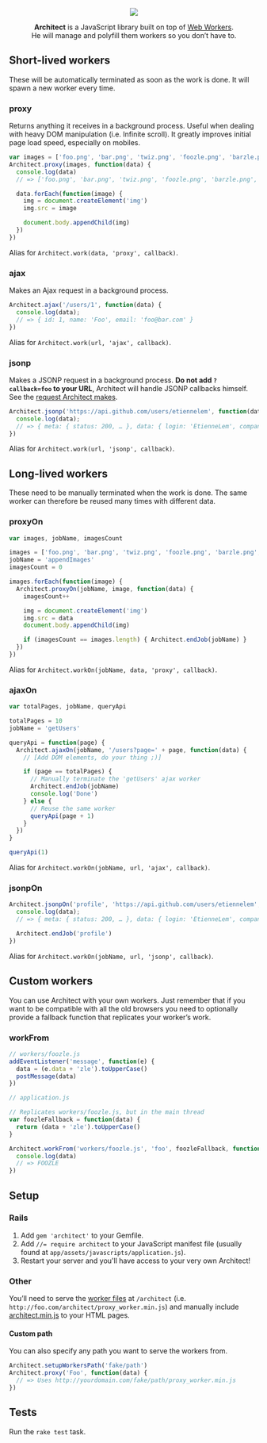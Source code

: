 <p align="center">
  <a href="https://github.com/EtienneLem/architect">
    <img src="https://f.cloud.github.com/assets/436043/856991/59ff07ce-f547-11e2-9a89-74501d0878c3.png">
  </a>
</p>

<p align="center">
  <strong>Architect</strong> is a JavaScript library built on top of <a href="http://www.whatwg.org/specs/web-apps/current-work/multipage/workers.html">Web Workers</a>.<br>
  He will manage and polyfill them workers so you don’t have to.
</p>

## Short-lived workers
These will be automatically terminated as soon as the work is done. It will spawn a new worker every time.

### proxy
Returns anything it receives in a background process. Useful when dealing with heavy DOM manipulation (i.e. Infinite scroll). It greatly improves initial page load speed, especially on mobiles.

```js
var images = ['foo.png', 'bar.png', 'twiz.png', 'foozle.png', 'barzle.png', 'twizle.png']
Architect.proxy(images, function(data) {
  console.log(data)
  // => ['foo.png', 'bar.png', 'twiz.png', 'foozle.png', 'barzle.png', 'twizle.png']

  data.forEach(function(image) {
    img = document.createElement('img')
    img.src = image

    document.body.appendChild(img)
  })
})
```

Alias for `Architect.work(data, 'proxy', callback)`.

### ajax
Makes an Ajax request in a background process.

```js
Architect.ajax('/users/1', function(data) {
  console.log(data);
  // => { id: 1, name: 'Foo', email: 'foo@bar.com' }
})
```

Alias for `Architect.work(url, 'ajax', callback)`.

### jsonp
Makes a JSONP request in a background process. **Do not add `?callback=foo` to your URL**, Architect will handle JSONP callbacks himself. See the [request Architect makes](https://api.github.com/users/etiennelem?callback=architect_jsonp).

```js
Architect.jsonp('https://api.github.com/users/etiennelem', function(data) {
  console.log(data);
  // => { meta: { status: 200, … }, data: { login: 'EtienneLem', company: 'Heliom', … } }
})
```

Alias for `Architect.work(url, 'jsonp', callback)`.

## Long-lived workers
These need to be manually terminated when the work is done. The same worker can therefore be reused many times with different data.

### proxyOn
```js
var images, jobName, imagesCount

images = ['foo.png', 'bar.png', 'twiz.png', 'foozle.png', 'barzle.png', 'twizle.png']
jobName = 'appendImages'
imagesCount = 0

images.forEach(function(image) {
  Architect.proxyOn(jobName, image, function(data) {
    imagesCount++

    img = document.createElement('img')
    img.src = data
    document.body.appendChild(img)

    if (imagesCount == images.length) { Architect.endJob(jobName) }
  })
})
```

Alias for `Architect.workOn(jobName, data, 'proxy', callback)`.

### ajaxOn
```js
var totalPages, jobName, queryApi

totalPages = 10
jobName = 'getUsers'

queryApi = function(page) {
  Architect.ajaxOn(jobName, '/users?page=' + page, function(data) {
    // [Add DOM elements, do your thing ;)]

    if (page == totalPages) {
      // Manually terminate the 'getUsers' ajax worker
      Architect.endJob(jobName)
      console.log('Done')
    } else {
      // Reuse the same worker
      queryApi(page + 1)
    }
  })
}

queryApi(1)
```

Alias for `Architect.workOn(jobName, url, 'ajax', callback)`.

### jsonpOn
```js
Architect.jsonpOn('profile', 'https://api.github.com/users/etiennelem', function(data) {
  console.log(data);
  // => { meta: { status: 200, … }, data: { login: 'EtienneLem', company: 'Heliom', … } }

  Architect.endJob('profile')
})
```

Alias for `Architect.workOn(jobName, url, 'jsonp', callback)`.

## Custom workers
You can use Architect with your own workers. Just remember that if you want to be compatible with all the old browsers you need to optionally provide a fallback function that replicates your worker’s work.

### workFrom
```js
// workers/foozle.js
addEventListener('message', function(e) {
  data = (e.data + 'zle').toUpperCase()
  postMessage(data)
})
```

```js
// application.js

// Replicates workers/foozle.js, but in the main thread
var foozleFallback = function(data) {
  return (data + 'zle').toUpperCase()
}

Architect.workFrom('workers/foozle.js', 'foo', foozleFallback, function(data) {
  console.log(data)
  // => FOOZLE
})
```

## Setup
### Rails
1. Add `gem 'architect'` to your Gemfile.
2. Add `//= require architect` to your JavaScript manifest file (usually found at `app/assets/javascripts/application.js`).
3. Restart your server and you'll have access to your very own Architect!

### Other
You’ll need to serve the [worker files](/static/workers) at `/architect` (i.e. `http://foo.com/architect/proxy_worker.min.js`) and manually include [architect.min.js](/static/architect.min.js) to your HTML pages.

#### Custom path
You can also specify any path you want to serve the workers from.

```js
Architect.setupWorkersPath('fake/path')
Architect.proxy('Foo', function(data) {
  // => Uses http://yourdomain.com/fake/path/proxy_worker.min.js
})
```

## Tests
Run the `rake test` task.
